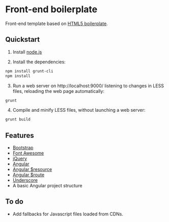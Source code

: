 # Front-end boilerplate

Front-end template based on [HTML5 boilerplate](https://github.com/h5bp/html5-boilerplate).

## Quickstart

1. Install [node.js](http://nodejs.org)

2. Install the dependencies:

```bash
npm install grunt-cli
npm install
```

3. Run a web server on http://localhost:9000/ listening to changes in LESS files,
   reloading the web page automatically:

```bash
grunt
```

4. Compile and minify LESS files, without launching a web server:

```bash
grunt build
```

## Features

+ [Bootstrap](http://getbootstrap.com/)
+ [Font Awesome](http://fontawesome.io/)
+ [jQuery](http://jquery.com/)
+ [Angular](https://angularjs.org/)
+ [Angular $resource](https://docs.angularjs.org/api/ngResource)
+ [Angular $route](https://docs.angularjs.org/api/ngRoute)
+ [Underscore](http://underscorejs.org/)
+ A basic Angular project structure

## To do

+ Add fallbacks for Javascript files loaded from CDNs.